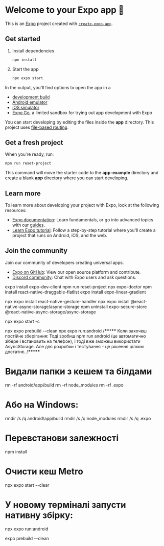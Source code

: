 # Welcome to your Expo app 👋

This is an [Expo](https://expo.dev) project created with [`create-expo-app`](https://www.npmjs.com/package/create-expo-app).

## Get started

1. Install dependencies

   ```bash
   npm install
   ```

2. Start the app

   ```bash
   npx expo start
   ```

In the output, you'll find options to open the app in a

- [development build](https://docs.expo.dev/develop/development-builds/introduction/)
- [Android emulator](https://docs.expo.dev/workflow/android-studio-emulator/)
- [iOS simulator](https://docs.expo.dev/workflow/ios-simulator/)
- [Expo Go](https://expo.dev/go), a limited sandbox for trying out app development with Expo

You can start developing by editing the files inside the **app** directory. This project uses [file-based routing](https://docs.expo.dev/router/introduction).

## Get a fresh project

When you're ready, run:

```bash
npm run reset-project
```

This command will move the starter code to the **app-example** directory and create a blank **app** directory where you can start developing.

## Learn more

To learn more about developing your project with Expo, look at the following resources:

- [Expo documentation](https://docs.expo.dev/): Learn fundamentals, or go into advanced topics with our [guides](https://docs.expo.dev/guides).
- [Learn Expo tutorial](https://docs.expo.dev/tutorial/introduction/): Follow a step-by-step tutorial where you'll create a project that runs on Android, iOS, and the web.

## Join the community

Join our community of developers creating universal apps.

- [Expo on GitHub](https://github.com/expo/expo): View our open source platform and contribute.
- [Discord community](https://chat.expo.dev): Chat with Expo users and ask questions.

expo install expo-dev-client
npm run reset-project
npx expo-doctor
npm install react-native-draggable-flatlist
expo install expo-linear-gradient

<!-- expo install expo-secure-store -->

npx expo install react-native-gesture-handler
npx expo install @react-native-async-storage/async-storage
npm uninstall expo-secure-store @react-native-async-storage/async-storage

npx expo start -c

npx expo prebuild --clean
npx expo run:android
/******************\*\*******************\*******************\*\*******************
Коли захочеш постійне зберігання:
Тоді зробиш npm run android (це автоматично зібере і встановить на телефон), і тоді вже зможеш використати AsyncStorage.
Але для розробки і тестування - це рішення цілком достатнє.
/******************\*\*******************\*******************\*\*******************

# Видали папки з кешем та білдами

rm -rf android/app/build
rm -rf node_modules
rm -rf .expo

# Або на Windows:

rmdir /s /q android\app\build
rmdir /s /q node_modules
rmdir /s /q .expo

# Перевстанови залежності

npm install

# Очисти кеш Metro

npx expo start --clear

# У новому терміналі запусти нативну збірку:

npx expo run:android

expo prebuild --clean
